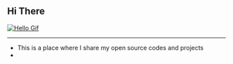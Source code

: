 **Hi There**
------------
 [![Hello Gif](https://i.pinimg.com/originals/00/4b/17/004b173f6e3d6843df10114e087f30a8.gif "Hello Gif")](https://github.com/sukruesenn "Hello Gif")
 
------------

- This is a place where I share my open source codes and projects
- 
